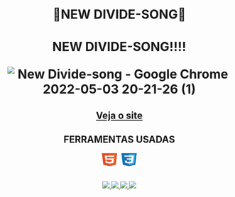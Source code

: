# <div align="center">📌NEW DIVIDE-SONG📌 </div>
<h1 align="center">NEW DIVIDE-SONG!!!!



![New Divide-song - Google Chrome 2022-05-03 20-21-26 (1)](https://user-images.githubusercontent.com/97768716/166589429-448820f4-9ed5-4fee-a369-e0861d21a85d.gif)

  
<h2 align="center">
  <a href="https://gabrielsf2022.github.io/New-Divide-song/" target="_blank"> Veja o site </a>
</h2>

<h2 align="center"> FERRAMENTAS USADAS </h2>
 

<div align="center" style="display: inline_block">
  <img align="center" alt="Rafa-HTML" height="30" width="40" src="https://raw.githubusercontent.com/devicons/devicon/master/icons/html5/html5-original.svg">
  <img align="center" alt="Rafa-CSS" height="30" width="40" src="https://raw.githubusercontent.com/devicons/devicon/master/icons/css3/css3-original.svg">
   

 
</div>
<br>

<div align="center" style="display:inline_block"> <br> 
  
  <a href="https://www.instagram.com/gabriel_furtado2002/" target="_blank">
    <img src="https://img.shields.io/badge/-Instagram-%23E4405F?style=for-the-badge&logo=instagram&logoColor=white" 
  </a>
 	
 <a href="https://discord.gg/wagxzStdcR" target="_blank">
   <img src="https://img.shields.io/badge/Discord-7289DA?style=for-the-badge&logo=discord&logoColor=white" 
  </a>
  
  <a href = "mailto:gs294860@gmail.com" target="_blank">
    <img src="https://img.shields.io/badge/-Gmail-%23333?style=for-the-badge&logo=gmail&logoColor=white" 
  </a>
  
  <a href="https://www.linkedin.com/in/gabriel-furtado-847aa7225/" target="_blank">
    <img src="https://img.shields.io/badge/-LinkedIn-%230077B5?style=for-the-badge&logo=linkedin&logoColor=white">
  </a> 
  
  </div>



